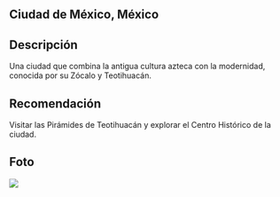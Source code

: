 ## Ciudad de México, México

## Descripción
Una ciudad que combina la antigua cultura azteca con la modernidad, conocida por su Zócalo y Teotihuacán.

## Recomendación
Visitar las Pirámides de Teotihuacán y explorar el Centro Histórico de la ciudad.

## Foto
![](https://upload.wikimedia.org/wikipedia/commons/3/3b/2020-02-11_Teotihuacan_la_Avenida_de_los_Muertos_y_la_Pir%C3%A1mide_del_Sol.jpg)